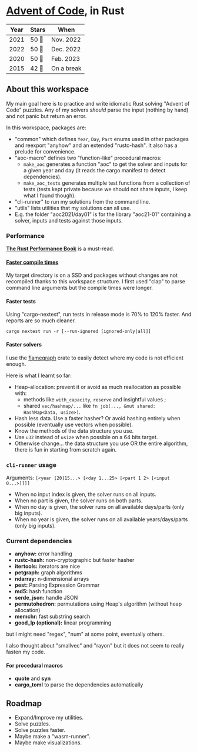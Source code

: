 # [Advent of Code](https://adventofcode.com), in Rust
Year | Stars | When
---- | ----- | ---------
2021 | 50 🌟 | Nov. 2022
2022 | 50 🌟 | Dec. 2022
2020 | 50 🌟 | Feb. 2023
2015 | 42 🌟 | On a break

## About this workspace
My main goal here is to practice and write idiomatic Rust solving "Advent of Code" puzzles.
Any of my solvers _should_ parse the input (nothing by hand) and not panic but return an error.

In this workspace, packages are:

- "common" which defines `Year`, `Day`, `Part` enums used in other packages and reexport "anyhow" and an extended "rustc-hash".
  It also has a prelude for convenience.
- "aoc-macro" defines two "function-like" procedural macros:
    - `make_aoc` generates a function "aoc" to get the solver and inputs
      for a given year and day (it reads the cargo manifest to detect dependencies).
    - `make_aoc_tests` generates multiple test functions from a collection of tests
      (tests kept private because we should not share inputs, I keep what I found though).
- "cli-runner" to run my solutions from the command line.
- "utils" lists utilities that my solutions can all use.
- E.g. the folder "aoc2021/day01" is for the library "aoc21-01" containing a solver, inputs and tests against those inputs.

### Performance
[**The Rust Performance Book**](https://nnethercote.github.io/perf-book/) is a must-read.

#### [Faster compile times](https://endler.dev/2020/rust-compile-times/)
My target directory is on a SSD and packages without changes are not recompiled thanks to this workspace structure.
I first used "clap" to parse command line arguments but the compile times were longer.

#### Faster tests
Using "cargo-nextest", run tests in release mode is 70% to 120% faster.
And reports are so much cleaner.

    cargo nextest run -r [--run-ignored [ignored-only|all]]

#### Faster solvers
I use the [flamegraph](https://crates.io/crates/flamegraph) crate to easily detect where my code is not efficient enough.

Here is what I learnt so far:

- Heap-allocation: prevent it or avoid as much reallocation as possible with:
    - methods like `with_capacity`, `reserve` and insightful values ;
    - shared `vec/hashmap/...` like `fn job(..., &mut shared: HashMap<Data, usize>)`.
- Hash less data. Use a faster hasher? Or avoid hashing entirely when possible (eventually use vectors when possible).
- Know the methods of the data structure you use.
- Use `u32` instead of `usize` when possible on a 64 bits target.
- Otherwise change... the data structure you use OR the entire algorithm, there is fun in starting from scratch again.

### `cli-runner` usage
Arguments: `[<year [20]15...> [<day 1...25> [<part 1 2> [<input 0...>]]]]`

- When no input index is given, the solver runs on all inputs.
- When no part is given, the solver runs on both parts.
- When no day is given, the solver runs on all available days/parts (only big inputs).
- When no year is given, the solver runs on all available years/days/parts (only big inputs).

### Current dependencies
- **anyhow:** error handling
- **rustc-hash:** non-cryptographic but faster hasher
- **itertools:** iterators are nice
- **petgraph:** graph algorithms
- **ndarray:** n-dimensional arrays
- **pest:** Parsing Expression Grammar
- **md5:** hash function
- **serde_json:** handle JSON
- **permutohedron:** permutations using Heap's algorithm (without heap allocation)
- **memchr:** fast substring search
- **good_lp (optional):** linear programming

but I might need "regex", "num" at some point, eventually others.

I also thought about "smallvec" and "rayon" but it does not seem to really fasten my code.

#### For procedural macros
- **quote** and **syn**
- **cargo_toml** to parse the dependencies automatically

## Roadmap
- Expand/Improve my utilities.
- Solve puzzles.
- Solve puzzles faster.
- Maybe make a "wasm-runner".
- Maybe make visualizations.
